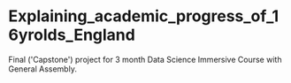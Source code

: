 # Explaining_academic_progress_of_16yrolds_England
Final ('Capstone') project for 3 month Data Science Immersive Course with General Assembly.
